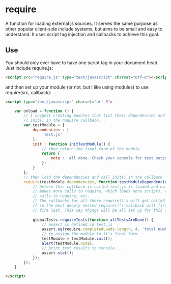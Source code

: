 require
=======
A function for loading external js sources. It serves the same purpose as other popular client-side include systems, but aims to be small and easy to understand. It uses script tag injection and callbacks to achieve this goal.

Use
---
You should only ever have to have one script tag in your document head. Just include require.js:

```html
<script src="require.js" type="text/javascript" charset="utf-8"></script>
```

and then set up your module (or not, but I like using modules) to use require(src, callback):

```html
<script type="text/javascript" charset="utf-8">
```
```javascript
	var onload = function () {
		// I suggest creating modules that list their dependencies and then
		// init() in the require callback...
		var testModule = {
			dependencies : [
				'test.js'
			],
			init : function initTestModule() {
				// then return the final form of the module
				return {
					note : 'All done. Check your console for test output.'
				};
			}
		};
		// then load the dependencies and call init() in the callback
		require(testModule.dependencies, function testModuleDependenciesLoaded() {
			// before this callback is called test.js is loaded and eval'd - which
			// makes more calls to require, which loads more scripts, which make more
			// calls to require, etc. 
			// The callbacks for all these require()'s will get called in FILO, (first in last out),
			// so the most deeply nested require()'s callback will fire first. This callback will
			// fire last. This way things will be all set up for this callback by the time it runs...
			
			globalTests.requireTests(function allTestsAreDone() {
				// assert is defined in test.js
				assert.eq(require.completedLoads.length, 4, 'total number of loaded sources is 4');
				// re-assign the module to it's final form
				testModule = testModule.init();
				alert(testModule.note);
				// print test results to console...
				assert.stat();
			});
		});
	}
```
```html
</script>
```